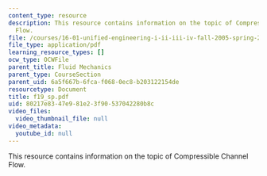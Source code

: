 ```yaml
---
content_type: resource
description: This resource contains information on the topic of Compressible Channel
  Flow.
file: /courses/16-01-unified-engineering-i-ii-iii-iv-fall-2005-spring-2006/80217e8347e981e23f90537042280b8c_f19_sp.pdf
file_type: application/pdf
learning_resource_types: []
ocw_type: OCWFile
parent_title: Fluid Mechanics
parent_type: CourseSection
parent_uid: 6a5f667b-6fca-f068-0ec8-b203122154de
resourcetype: Document
title: f19_sp.pdf
uid: 80217e83-47e9-81e2-3f90-537042280b8c
video_files:
  video_thumbnail_file: null
video_metadata:
  youtube_id: null
---
```

This resource contains information on the topic of Compressible Channel Flow.